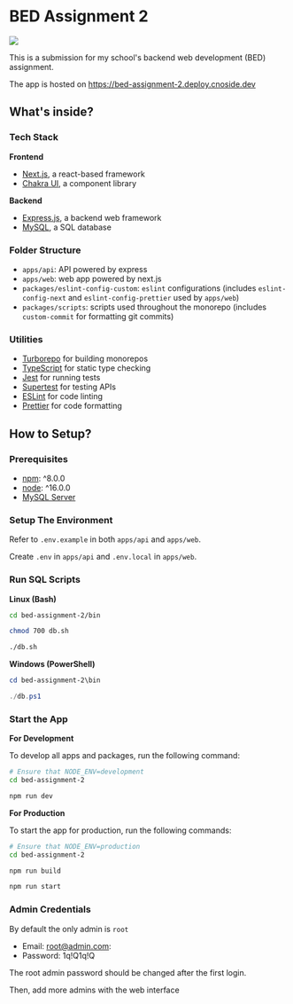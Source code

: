 # BED Assignment 2

<a href="https://bed-assignment-2.deploy.cnoside.dev">
  <img src="https://user-images.githubusercontent.com/82776299/180184337-70a57078-15ac-4ca9-9a1a-97e19bc11fcf.png" /> 
</a>

This is a submission for my school's backend web development (BED) assignment.

The app is hosted on https://bed-assignment-2.deploy.cnoside.dev

## What's inside?

### Tech Stack

**Frontend**

- [Next.js](https://nextjs.org/), a react-based framework
- [Chakra UI](https://chakra-ui.com/), a component library

**Backend**

- [Express.js](https://expressjs.com/), a backend web framework
- [MySQL](https://www.mysql.com/), a SQL database

### Folder Structure

- `apps/api`: API powered by express
- `apps/web`: web app powered by next.js
- `packages/eslint-config-custom`: `eslint` configurations (includes `eslint-config-next` and `eslint-config-prettier` used by `apps/web`)
- `packages/scripts`: scripts used throughout the monorepo (includes `custom-commit` for formatting git commits)

### Utilities

- [Turborepo](https://turborepo.org/) for building monorepos
- [TypeScript](https://www.typescriptlang.org/) for static type checking
- [Jest](https://jestjs.io/) for running tests
- [Supertest](https://www.npmjs.com/package/supertest) for testing APIs
- [ESLint](https://eslint.org/) for code linting
- [Prettier](https://prettier.io) for code formatting

## How to Setup?

### Prerequisites

- [npm](https://www.npmjs.com/): ^8.0.0
- [node](https://nodejs.org/): ^16.0.0
- [MySQL Server](https://www.mysql.com/)

### Setup The Environment

Refer to `.env.example` in both `apps/api` and `apps/web`.

Create `.env` in `apps/api` and `.env.local` in `apps/web`.

### Run SQL Scripts

**Linux (Bash)**

```bash
cd bed-assignment-2/bin

chmod 700 db.sh

./db.sh
```

**Windows (PowerShell)**

```powershell
cd bed-assignment-2\bin

./db.ps1
```

### Start the App

**For Development**

To develop all apps and packages, run the following command:

```bash
# Ensure that NODE_ENV=development
cd bed-assignment-2

npm run dev
```

**For Production**

To start the app for production, run the following commands:

```bash
# Ensure that NODE_ENV=production
cd bed-assignment-2

npm run build

npm run start
```

### Admin Credentials

By default the only admin is `root`

- Email: root@admin.com:
- Password: 1q!Q1q!Q

The root admin password should be changed after the first login.

Then, add more admins with the web interface

